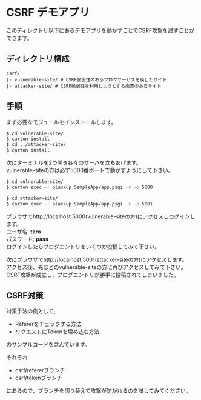 CSRF デモアプリ
==================
このディレクトリ以下にあるデモアプリを動かすことでCSRF攻撃を試すことができます。

ディレクトリ構成
---------------
```
csrf/
|- vulnerable-site/ # CSRF脆弱性のあるブロクサービスを模したサイト
|- attacker-site/ # CSRF脆弱性を利用しようとする悪意のあるサイト
```

手順
------------------
まず必要なモジュールをインストールします。
```sh
$ cd vulnerable-site/
$ carton install
$ cd ../attacker-site/
$ carton install
```

次にターミナルを2つ開き各々のサーバを立ちあげます。  
vulnerable-siteの方は必ず5000番ポートで動かすようにして下さい。
```sh
$ cd vulnerable-site/
$ carton exec -- plackup SampleApp/app.psgi -r -p 5000
```

```sh
$ cd attacker-site/
$ carton exec -- plackup SampleApp/app.psgi -r -p 5001
```

ブラウザでhttp://localhost:5000(vulnerable-siteの方)にアクセスしログインします。  
ユーザ名: **taro**  
パスワード: **pass**  
ログインしたらブログエントリをいくつか投稿してみて下さい。

次にブラウザでhttp://localhost:5001(attacker-siteの方)にアクセスします。  
アクセス後、先ほどのvulnerable-siteの方に再びアクセスしてみて下さい。  
CSRF攻撃が成立し、ブログエントリが勝手に投稿されてしまいました。

CSRF対策
----------
対策手法の例として,

- Refererをチェックする方法
- リクエストにTokenを埋め込む方法

のサンプルコードを含んでいます。  

それぞれ

- csrf/refererブランチ
- csrf/tokenブランチ

にあるので、ブランチを切り替えて攻撃が防がれるのを試してみてください。
